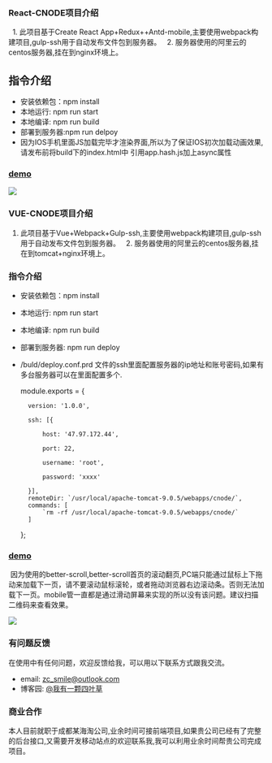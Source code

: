 ### React-CNODE项目介绍

   1. 此项目基于Create React App+Redux++Antd-mobile,主要使用webpack构建项目,gulp-ssh用于自动发布文件包到服务器。
   
   2. 服务器使用的阿里云的centos服务器,挂在到nginx环境上。

## 指令介绍   

* 安装依赖包：npm install 
* 本地运行: npm run start
* 本地编译: npm run build
* 部署到服务器:npm run delpoy
* 因为IOS手机里面JS加载完毕才渲染界面,所以为了保证IOS初次加载动画效果,请发布前将build下的index.html中
引用app.hash.js加上async属性<script type="text/javascript" async='async' src="/static/js/app.7856a4d9.js"></script>

### [demo](http://www.intelligenttech.top/#/)

![](https://images2018.cnblogs.com/blog/657942/201805/657942-20180523165730911-1904066823.png)   

### VUE-CNODE项目介绍

   1. 此项目基于Vue+Webpack+Gulp-ssh,主要使用webpack构建项目,gulp-ssh用于自动发布文件包到服务器。
   2. 服务器使用的阿里云的centos服务器,挂在到tomcat+nginx环境上。

### 指令介绍

* 安装依赖包：npm install 
* 本地运行: npm run start
* 本地编译: npm run build
* 部署到服务器: npm run deploy
* /buld/deploy.conf.prd 文件的ssh里面配置服务器的ip地址和账号密码,如果有多台服务器可以在里面配置多个.

  
    module.exports = {
    
        version: '1.0.0',
        
        ssh: [{
        
            host: '47.97.172.44',
            
            port: 22,
            
            username: 'root',
            
            password: 'xxxx'
            
        }],
        remoteDir: `/usr/local/apache-tomcat-9.0.5/webapps/cnode/`,
        commands: [
            `rm -rf /usr/local/apache-tomcat-9.0.5/webapps/cnode/`
        ]
    };
 

### [demo](http://www.intelligenttech.top/cnode/)

  因为使用的better-scroll,better-scroll首页的滚动翻页,PC端只能通过鼠标上下拖动来加载下一页，请不要滚动鼠标滚轮，或者拖动浏览器右边滚动条。否则无法加载下一页。mobile管一直都是通过滑动屏幕来实现的所以没有该问题。建议扫描二维码来查看效果。

![](https://images2018.cnblogs.com/blog/657942/201805/657942-20180523165652795-1262030106.png)   

### 有问题反馈

  在使用中有任何问题，欢迎反馈给我，可以用以下联系方式跟我交流。

* email: zc_smile@outlook.com
* 博客园: [@我有一颗四叶草](http://www.cnblogs.com/FourLeafCloverZc/)


### 商业合作

  本人目前就职于成都某海淘公司,业余时间可接前端项目,如果贵公司已经有了完整的后台接口,又需要开发移动站点的欢迎联系我,我可以利用业余时间帮贵公司完成项目。
  
